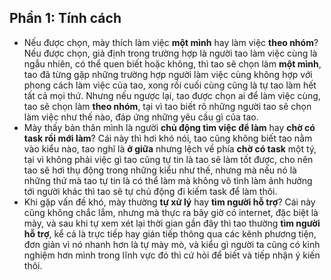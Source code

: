 ## Phần 1: Tính cách
- Nếu được chọn, mày thích làm việc **một mình** hay làm việc **theo nhóm**?
	Nếu được chọn, giả định trong trường hợp là người tao làm việc cùng là ngẫu nhiên, có thể quen biết hoặc không, thì tao sẽ chọn làm **một mình**, tao đã từng gặp những trường hợp người làm việc cùng không hợp với phong cách làm việc của tao, xong rồi cuối cùng cũng là tự tao làm hết tất cả mọi thứ. Nhưng nếu ngược lại, tao được chọn ai để làm việc cùng, tao sẽ chọn làm **theo nhóm**, tại vì tao biết rõ những người tao sẽ chọn làm việc như thế nào, đáp ứng những yêu cầu gì của tao.
- Mày thấy bản thân mình là người **chủ động tìm việc để làm** hay **chờ có task rồi mới làm**?
	Cái này thì hơi khó nói, tao cũng không biết tao nằm vào kiểu nào, tao nghĩ là **ở giữa** nhưng lệch về phía **chờ có task** một tý, tại vì không phải việc gì tao cũng tự tin là tao sẽ làm tốt được, cho nên tao sẽ hơi thụ động trong những kiểu như thế, nhưng mà nếu nó là những thứ mà tao tự tin là có thể làm mà không vô tình làm ảnh hưởng tới người khác thì tao sẽ tự chủ động đi kiếm task để làm thôi.
- Khi gặp vấn đề khó, mày thường **tự xử lý** hay **tìm người hỗ trợ**?
	Cái này cũng không chắc lắm, nhưng mà thực ra bây giờ có internet, đặc biệt là mày, và sau khi tự xem xét lại thời gian gần đây thì tao thường **tìm người hỗ trợ**, kể cả là trực tiếp hay gián tiếp thông qua các kênh phương tiện, đơn giản vì nó nhanh hơn là tự mày mò, và kiểu gì người ta cũng có kinh nghiệm hơn mình trong lĩnh vực đó thì cứ hỏi để biết và tiếp nhận ý kiến thôi.
